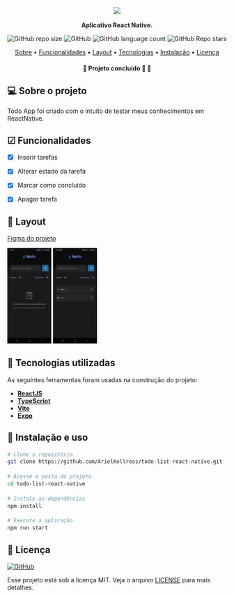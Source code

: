 <p align="center">
  <img width="20%" src="./src/components/Header/Logo.pngg" />
</p>

<p align="center">
    <strong>Aplicativo React Native.</strong>
</p>

<p align="center">
  <img alt="GitHub repo size" src="https://img.shields.io/github/repo-size/ArielKollross/todo-list-react-native">
  <img alt="GitHub" src="https://img.shields.io/github/license/ArielKollross/todo-list-react-native">
  <img alt="GitHub language count" src="https://img.shields.io/github/languages/count/ArielKollross/todo-list-react-native">
  <img alt="GitHub Repo stars" src="https://img.shields.io/github/stars/ArielKollross/todo-list-react-native?style=social">
</p>

<p align="center">
 <a href="#-sobre-o-projeto">Sobre</a> •
 <a href="#-funcionalidades">Funcionalidades</a> • 
 <a href="#-layout">Layout</a> • 
 <a href="#-tecnologias-utilizadas">Tecnologias</a> • 
 <a href="#-instalação-e-uso">Instalação</a> • 
 <a href="#-licença">Licença</a>
</p>

<h4 align="center"> 
	🚧  Projeto concluído 🚀 🚧
</h4>

## 💻 Sobre o projeto

Todo App foi criado com o intuíto de testar meus conhecimentos em ReactNative.

## ☑ Funcionalidades

- [x] Inserir tarefas
- [x] Alterar estado da tarefa
- [x] Marcar como concluído
- [x] Apagar tarefa


## 🎨 Layout
<a href="https://www.figma.com/file/1XfZQGSWk4HWjvwcjd2nOP/ToDo-List/duplicate">Figma do projeto</a>
<br>


<p align="left">
  <img src="./.readme/mobile-screenshot-2.png" width="20%">
  <img src="./.readme/mobile-screenshot-1.png" width=20%">
</p>

## 🔨 Tecnologias utilizadas

As seguintes ferramentas foram usadas na construção do projeto:

- **[ReactJS](https://reactjs.org/)**
- **[TypeScript](https://www.typescriptlang.org/)**
- **[Vite](https://vitejs.dev/)**
- **[Expo](https://expo.dev/)**


## 🚀 Instalação e uso

```bash
# Clone o repositório
git clone https://github.com/ArielKollross/todo-list-react-native.git

# Acesse a pasta do projeto
cd todo-list-react-native

# Instale as dependências
npm install

# Execute a aplicação
npm run start

```


## 📝 Licença

<a href="https://opensource.org/licenses/MIT">
    <img alt="GitHub" src="https://img.shields.io/github/license/ArielKollross/todo-list-react-native">
</a>

Esse projeto está sob a licença MIT. Veja o arquivo [LICENSE](./LICENSE.md) para mais detalhes.
